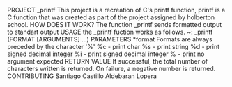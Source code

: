 PROJECT _printf
This project is a recreation of C's printf function, printf is a C function that was created as part of the project assigned by holberton school.
HOW DOES IT WORK?
The function _printf sends formatted output to standart output
USAGE
the _printf fuction works as follows.
~: _printf (FORMAT [ARGUMENTS] ...)
PARAMETERS
*format
Formats are always preceded by the character '%'
%c - print char
%s - print string
%d - print signed decimal integer
%i - print signed decimal integer
% - print no argument expected
RETURN VALUE
If successful, the total number of characters written is returned.
On failure, a negative number is returned.
CONTRIBUTING
Santiago Castillo
Aldebaran Lopera
